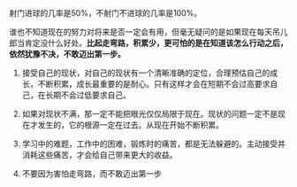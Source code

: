 射门进球的几率是50%，不射门不进球的几率是100%。

谁也不知道现在的努力对将来是否一定会有用，但毫无疑问的是如果现在每天吊儿郎当肯定没什么好处。**比起走弯路，积累少，更可怕的是在知道该怎么行动之后，依然犹豫不决，不敢迈出第一步。**

1. 接受自己的现状，对自己的现状有一个清晰准确的定位，合理预估自己的成长，不断积累，成长最重要的是耐心。只有这样才会在短期不会过高要求自己，在长期不会过低要求自己。

2. 如果对现状不满，那一定不能把眼光仅仅局限于现在。现状的问题一定不是现在才发生的，它的根源一定在过去。从现在开始不断积累。

3. 学习中的难题，工作中的困难，锻炼时的痛苦，都是无法躲避的。主动接受并消耗这些痛苦，才会给自己带来更大的收益。

4. 不要因为害怕走弯路，而不敢迈出第一步



